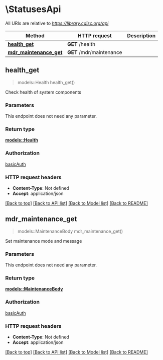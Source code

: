 # \StatusesApi

All URIs are relative to *https://library.cdisc.org/api*

Method | HTTP request | Description
------------- | ------------- | -------------
[**health_get**](StatusesApi.md#health_get) | **GET** /health | 
[**mdr_maintenance_get**](StatusesApi.md#mdr_maintenance_get) | **GET** /mdr/maintenance | 



## health_get

> models::Health health_get()


Check health of system components

### Parameters

This endpoint does not need any parameter.

### Return type

[**models::Health**](Health.md)

### Authorization

[basicAuth](../README.md#basicAuth)

### HTTP request headers

- **Content-Type**: Not defined
- **Accept**: application/json

[[Back to top]](#) [[Back to API list]](../README.md#documentation-for-api-endpoints) [[Back to Model list]](../README.md#documentation-for-models) [[Back to README]](../README.md)


## mdr_maintenance_get

> models::MaintenanceBody mdr_maintenance_get()


Set maintenance mode and message

### Parameters

This endpoint does not need any parameter.

### Return type

[**models::MaintenanceBody**](MaintenanceBody.md)

### Authorization

[basicAuth](../README.md#basicAuth)

### HTTP request headers

- **Content-Type**: Not defined
- **Accept**: application/json

[[Back to top]](#) [[Back to API list]](../README.md#documentation-for-api-endpoints) [[Back to Model list]](../README.md#documentation-for-models) [[Back to README]](../README.md)

